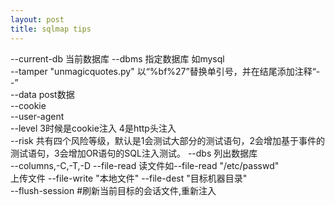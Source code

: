 ```yaml
---
layout: post
title: sqlmap tips
---
```


--current-db 当前数据库
--dbms 指定数据库 如mysql  
--tamper "unmagicquotes.py" 以“%bf%27”替换单引号，并在结尾添加注释“--”  
--data post数据  
--cookie   
--user-agent  
--level  3时候是cookie注入 4是http头注入  
--risk  共有四个风险等级，默认是1会测试大部分的测试语句，2会增加基于事件的测试语句，3会增加OR语句的SQL注入测试。
--dbs 列出数据库  
--columns,-C,-T,-D
--file-read 读文件如--file-read "/etc/passwd"  
上传文件 --file-write "本地文件" --file-dest "目标机器目录"  
--flush-session #刷新当前目标的会话文件,重新注入  
